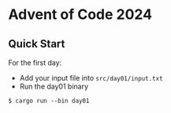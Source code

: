 # Advent of Code 2024

## Quick Start

For the first day:

- Add your input file into `src/day01/input.txt`
- Run the day01 binary

```
$ cargo run --bin day01
```
